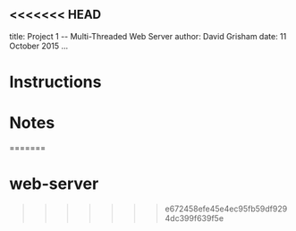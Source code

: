 <<<<<<< HEAD
---
title: Project 1 -- Multi-Threaded Web Server
author: David Grisham
date: 11 October 2015
...

Instructions
============

Notes
=====
=======
# web-server
>>>>>>> e672458efe45e4ec95fb59df9294dc399f639f5e
